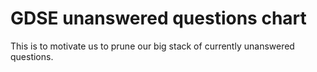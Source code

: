 # GDSE unanswered questions chart

This is to motivate us to prune our big stack of currently unanswered
questions.
